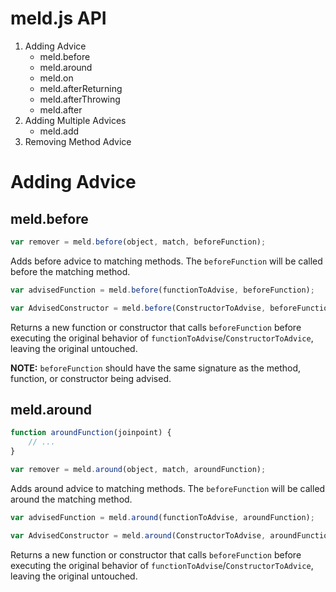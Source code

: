 # meld.js API

1. Adding Advice
	* meld.before
	* meld.around
	* meld.on
	* meld.afterReturning
	* meld.afterThrowing
	* meld.after
1. Adding Multiple Advices
	* meld.add
1. Removing Method Advice

# Adding Advice

## meld.before

```js
var remover = meld.before(object, match, beforeFunction);
```

Adds before advice to matching methods.  The `beforeFunction` will be called before the matching method.

```js
var advisedFunction = meld.before(functionToAdvise, beforeFunction);

var AdvisedConstructor = meld.before(ConstructorToAdvise, beforeFunction);
```

Returns a new function or constructor that calls `beforeFunction` before executing the original behavior of `functionToAdvise`/`ConstructorToAdvice`, leaving the original untouched.

**NOTE:** `beforeFunction` should have the same signature as the method, function, or constructor being advised.

## meld.around

```js
function aroundFunction(joinpoint) {
	// ...
}

var remover = meld.around(object, match, aroundFunction);
```

Adds around advice to matching methods.  The `beforeFunction` will be called around the matching method.

```js
var advisedFunction = meld.around(functionToAdvise, aroundFunction);

var AdvisedConstructor = meld.around(ConstructorToAdvise, aroundFunction);
```

Returns a new function or constructor that calls `beforeFunction` before executing the original behavior of `functionToAdvise`/`ConstructorToAdvice`, leaving the original untouched.

